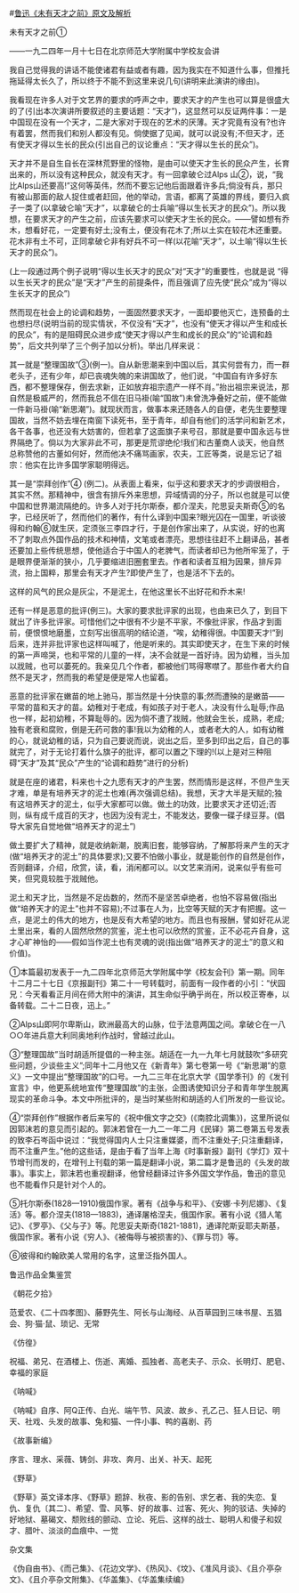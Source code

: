 #[鲁迅《未有天才之前》原文及解析](https://www.vrrw.net/wx/6634.html)

未有天才之前①

——一九二四年一月十七日在北京师范大学附属中学校友会讲

我自己觉得我的讲话不能使诸君有益或者有趣，因为我实在不知道什么事，但推托拖延得太长久了，所以终于不能不到这里来说几句(讲明来此演讲的缘由)。

我看现在许多人对于文艺界的要求的呼声之中，要求天才的产生也可以算是很盛大的了(引出本次演讲所要叙述的主要话题：“天才”)，这显然可以反证两件事：一是中国现在没有一个天才，二是大家对于现在的艺术的厌薄。天才究竟有没有?也许有着罢，然而我们和别人都没有见。倘使据了见闻，就可以说没有;不但天才，还有使天才得以生长的民众(引出自己的议论重点：“天才得以生长的民众”)。



天才并不是自生自长在深林荒野里的怪物，是由可以使天才生长的民众产生，长育出来的，所以没有这种民众，就没有天才。有一回拿破仑过Alps 山②，说，“我比Alps山还要高!”这何等英伟，然而不要忘记他后面跟着许多兵;倘没有兵，那只有被山那面的敌人捉住或者赶回，他的举动，言语，都离了英雄的界线，要归入疯子一类了(以拿破仑喻“天才”，以拿破仑的士兵喻“得以生长天才的民众”)。所以我想，在要求天才的产生之前，应该先要求可以使天才生长的民众。——譬如想有乔木，想看好花，一定要有好土;没有土，便没有花木了;所以土实在较花木还重要。花木非有土不可，正同拿破仑非有好兵不可一样(以花喻“天才”，以土喻“得以生长天才的民众”)。

(上一段通过两个例子说明“得以生长天才的民众”对“天才”的重要性，也就是说 “得以生长天才的民众”是“天才”产生的前提条件，而且强调了应先使“民众”成为“得以生长天才的民众”)

然而现在社会上的论调和趋势，一面固然要求天才，一面却要他灭亡，连预备的土也想扫尽(说明当前的现实情状，不仅没有“天才”，也没有“使天才得以产生和成长的民众”，有的是阻碍民众进步成“使天才得以产生和成长的民众”的“论调和趋势”，后文共列举了三个例子加以分析)。举出几样来说：

其一就是“整理国故”③(例一)。自从新思潮来到中国以后，其实何尝有力，而一群老头子，还有少年，却已丧魂失魄的来讲国故了，他们说，“中国自有许多好东西，都不整理保存，倒去求新，正如放弃祖宗遗产一样不肖。”抬出祖宗来说法，那自然是极威严的，然而我总不信在旧马褂(喻“国故”)未曾洗净叠好之前，便不能做一件新马褂(喻“新思潮”)。就现状而言，做事本来还随各人的自便，老先生要整理国故，当然不妨去埋在南窗下读死书，至于青年，却自有他们的活学问和新艺术，各干各事，也还没有大妨害的，但若拿了这面旗子来号召，那就是要中国永远与世界隔绝了。倘以为大家非此不可，那更是荒谬绝伦!我们和古董商人谈天，他自然总称赞他的古董如何好，然而他决不痛骂画家，农夫，工匠等类，说是忘记了祖宗：他实在比许多国学家聪明得远。

其一是“崇拜创作”④ (例二)。从表面上看来，似乎这和要求天才的步调很相合，其实不然。那精神中，很含有排斥外来思想，异域情调的分子，所以也就是可以使中国和世界潮流隔绝的。许多人对于托尔斯泰，都介涅夫，陀思妥夫斯奇⑤的名字，已经厌听了，然而他们的著作，有什么译到中国来?眼光囚在一国里，听谈彼得和约翰⑥就生厌，定须张三李四才行，于是创作家出来了，从实说，好的也离不了刺取点外国作品的技术和神情，文笔或者漂亮，思想往往赶不上翻译品，甚者还要加上些传统思想，使他适合于中国人的老脾气，而读者却已为他所牢笼了，于是眼界便渐渐的狭小，几乎要缩进旧圈套里去。作者和读者互相为因果，排斥异流，抬上国粹，那里会有天才产生?即使产生了，也是活不下去的。



这样的风气的民众是灰尘，不是泥土，在他这里长不出好花和乔木来!

还有一样是恶意的批评(例三)。大家的要求批评家的出现，也由来已久了，到目下就出了许多批评家。可惜他们之中很有不少是不平家，不像批评家，作品才到面前，便恨恨地磨墨，立刻写出很高明的结论道，“唉，幼稚得很。中国要天才!”到后来，连并非批评家也这样叫喊了，他是听来的。其实即使天才，在生下来的时候的第一声啼哭，也和平常的儿童的一样，决不会就是一首好诗。因为幼稚，当头加以戕贼，也可以萎死的。我亲见几个作者，都被他们骂得寒噤了。那些作者大约自然不是天才，然而我的希望是便是常人也留着。

恶意的批评家在嫩苗的地上驰马，那当然是十分快意的事;然而遭殃的是嫩苗——平常的苗和天才的苗。幼稚对于老成，有如孩子对于老人，决没有什么耻辱;作品也一样，起初幼稚，不算耻辱的。因为倘不遭了戕贼，他就会生长，成熟，老成;独有老衰和腐败，倒是无药可救的事!我以为幼稚的人，或者老大的人，如有幼稚的心，就说幼稚的话，只为自己要说而说，说出之后，至多到印出之后，自己的事就完了，对于无论打着什么旗子的批评，都可以置之下理的!(以上是对三种阻碍“天才”及其“民众”产生的“论调和趋势”进行的分析)

就是在座的诸君，料来也十之九愿有天才的产生罢，然而情形是这样，不但产生天才难，单是有培养天才的泥土也难(再次强调总结)。我想，天才大半是天赋的;独有这培养天才的泥土，似乎大家都可以做。做土的功效，比要求天才还切近;否则，纵有成千成百的天才，也因为没有泥土，不能发达，要像一碟子绿豆芽。(倡导大家先自觉地做“培养天才的泥土”)

做土要扩大了精神，就是收纳新潮，脱离旧套，能够容纳，了解那将来产生的天才(做“培养天才的泥土”的具体要求);又要不怕做小事业，就是能创作的自然是创作，否则翻译，介绍，欣赏，读，看，消闲都可以。以文艺来消闲，说来似乎有些可笑，但究竟较胜于戕贼他。

泥土和天才比，当然是不足齿数的，然而不是坚苦卓绝者，也怕不容易做(指出做“培养天才的泥土”也并不容易);不过事在人为，比空等天赋的天才有把握。这一点，是泥土的伟大的地方，也是反有大希望的地方。而且也有报酬，譬如好花从泥土里出来，看的人固然欣然的赏鉴，泥土也可以欣然的赏鉴，正不必花卉自身，这才心旷神怡的——假如当作泥土也有灵魂的说(指出做“培养天才的泥土”的意义和价值)。

①本篇最初发表于一九二四年北京师范大学附属中学《校友会刊》第一期。同年十二月二十七日《京报副刊》第二十一号转载时，前面有一段作者的小引：“伏园兄：今天看看正月间在师大附中的演讲，其生命似乎确乎尚在，所以校正寄奉，以备转载。二十二日夜，迅上。”

②Alps山即阿尔卑斯山，欧洲最高大的山脉，位于法意两国之间。拿破仑在一八○○年进兵意大利同奥地利作战时，曾越过此山。

③“整理国故”当时胡适所提倡的一种主张。胡适在一九一九年七月就鼓吹“多研究些问题，少谈些主义”;同年十二月他又在《新青年》第七卷第一号《“新思潮”的意义》一文中提出“整理国故”的口号。一九二三年在北京大学《国学季刊》的《发刊宣言》中，他更系统地宣传“整理国故”的主张，企图诱使知识分子和青年学生脱离现实的革命斗争。本文中所批评的，是当时某些附和胡适的人们所发的一些议论。

④“崇拜创作”根据作者后来写的《祝中俄文字之交》(《南腔北调集》)，这里所说似因郭沫若的意见而引起的。郭沫若曾在一九二一年二月《民铎》第二卷第五号发表的致李石岑函中说过：“我觉得国内人士只注重媒婆，而不注重处子;只注重翻译，而不注重产生。”他的这些话，是由于看了当年上海《时事新报》副刊《学灯》双十节增刊而发的，在增刊上刊载的第一篇是翻译小说，第二篇才是鲁迅的《头发的故事》。事实上，郭沫若也重视翻译，他曾经翻译过许多外国文学作品，鲁迅的意见也不能看作只是针对个人的。

⑤托尔斯泰(1828—1910)俄国作家。著有《战争与和平》、《安娜·卡列尼娜》、《复活》等。都介涅夫(1818—1883)，通译屠格涅夫，俄国作家。著有小说《猎人笔记》、《罗亭》、《父与子》等。陀思妥夫斯奇(1821-1881)，通译陀斯妥耶夫斯基，俄国作家。著有小说《穷人》、《被侮辱与被损害的》、《罪与罚》等。

⑥彼得和约翰欧美人常用的名字，这里泛指外国人。

鲁迅作品全集鉴赏

《朝花夕拾》

范爱农、《二十四孝图》、藤野先生、阿长与山海经、从百草园到三味书屋、五猖会、狗·猫·鼠、琐记、无常

《仿徨》

祝福、弟兄、在酒楼上、伤逝、离婚、孤独者、高老夫子、示众、长明灯、肥皂、幸福的家庭

《呐喊》

《呐喊》自序、阿Q正传、白光、端午节、风波、故乡、孔乙己、狂人日记、明天、社戏、头发的故事、兔和猫、一件小事、鸭的喜剧、药

《故事新编》

序言、理水、采薇、铸剑、非攻、奔月、出关、补天、起死

《野草》

《野草》英文译本序、《野草》题辞、秋夜、影的告别、求乞者、我的失恋、复仇、复仇〔其二〕、希望、雪、风筝、好的故事、过客、死火、狗的驳诘、失掉的好地狱、墓碣文、颓败线的颤动、立论、死后、这样的战士、聪明人和傻子和奴才、腊叶、淡淡的血痕中、一觉

杂文集

《伪自由书》、《而己集》、《花边文学》、《热风》、《坟》、《准风月谈》、《且介亭杂文》、《且介亭杂文附集》、《华盖集》、《华盖集续编》

